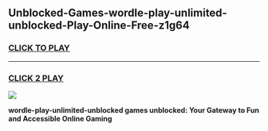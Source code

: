
## Unblocked-Games-wordle-play-unlimited-unblocked-Play-Online-Free-z1g64
<h3>
<a href="https://premium76.site?title=wordle-play-unlimited-unblocked&ref=26A">CLICK TO PLAY</a></h3>
<hr>

<h3>
<a href="https://premium76.site?title=wordle-play-unlimited-unblocked&ref=26A">CLICK 2 PLAY</a>
  
</h3>

<a href="https://premium76.site?title=wordle-play-unlimited-unblocked&ref=26A"><img src="https://clearcache.store/games.png"></a>


**wordle-play-unlimited-unblocked games unblocked: Your Gateway to Fun and Accessible Online Gaming**
